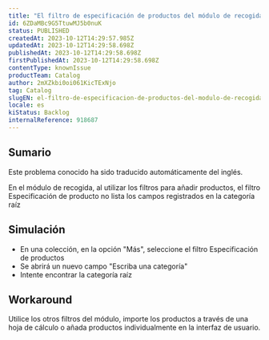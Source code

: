 ```yaml
---
title: "El filtro de especificación de productos del módulo de recogida no enumera la categoría raíz"
id: 6ZDaMBc9G5TtuwMJ5b0nuK
status: PUBLISHED
createdAt: 2023-10-12T14:29:57.985Z
updatedAt: 2023-10-12T14:29:58.698Z
publishedAt: 2023-10-12T14:29:58.698Z
firstPublishedAt: 2023-10-12T14:29:58.698Z
contentType: knownIssue
productTeam: Catalog
author: 2mXZkbi0oi061KicTExNjo
tag: Catalog
slugEN: el-filtro-de-especificacion-de-productos-del-modulo-de-recogida-no-enumera-la-categoria-raiz
locale: es
kiStatus: Backlog
internalReference: 918687
---
```


## Sumario

<div class="alert alert-info">
  <p>Este problema conocido ha sido traducido automáticamente del inglés.</p>
</div>


En el módulo de recogida, al utilizar los filtros para añadir productos, el filtro Especificación de producto no lista los campos registrados en la categoría raíz


##

## Simulación



- En una colección, en la opción "Más", seleccione el filtro Especificación de productos
- Se abrirá un nuevo campo "Escriba una categoría"
- Intente encontrar la categoría raíz



## Workaround


Utilice los otros filtros del módulo, importe los productos a través de una hoja de cálculo o añada productos individualmente en la interfaz de usuario.




